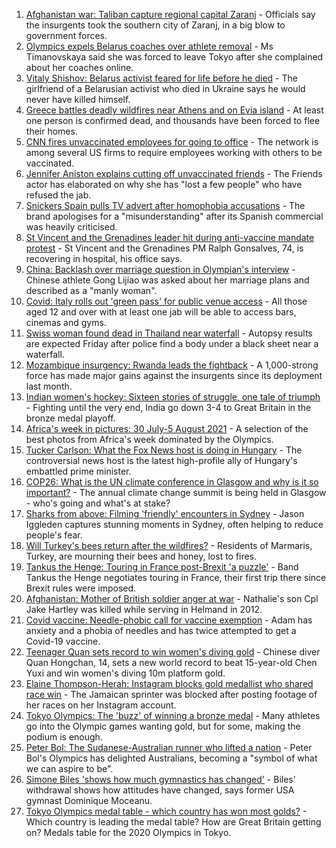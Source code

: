 1. [Afghanistan war: Taliban capture regional capital Zaranj](https://www.bbc.co.uk/news/world-asia-58119886) - Officials say the insurgents took the southern city of Zaranj, in a big blow to government forces.
2. [Olympics expels Belarus coaches over athlete removal](https://www.bbc.co.uk/news/world-europe-58095558) - Ms Timanovskaya said she was forced to leave Tokyo after she complained about her coaches online.
3. [Vitaly Shishov: Belarus activist feared for life before he died](https://www.bbc.co.uk/news/world-europe-58095551) - The girlfriend of a Belarusian activist who died in Ukraine says he would never have killed himself.
4. [Greece battles deadly wildfires near Athens and on Evia island](https://www.bbc.co.uk/news/world-europe-58114106) - At least one person is confirmed dead, and thousands have been forced to flee their homes.
5. [CNN fires unvaccinated employees for going to office](https://www.bbc.co.uk/news/world-us-canada-58112125) - The network is among several US firms to require employees working with others to be vaccinated.
6. [Jennifer Aniston explains cutting off unvaccinated friends](https://www.bbc.co.uk/news/entertainment-arts-58112957) - The Friends actor has elaborated on why she has "lost a few people" who have refused the jab.
7. [Snickers Spain pulls TV advert after homophobia accusations](https://www.bbc.co.uk/news/world-europe-58120598) - The brand apologises for a "misunderstanding" after its Spanish commercial was heavily criticised.
8. [St Vincent and the Grenadines leader hit during anti-vaccine mandate protest](https://www.bbc.co.uk/news/world-latin-america-58110684) - St Vincent and the Grenadines PM Ralph Gonsalves, 74, is recovering in hospital, his office says.
9. [China: Backlash over marriage question in Olympian's interview](https://www.bbc.co.uk/news/world-asia-china-58110014) - Chinese athlete Gong Lijiao was asked about her marriage plans and described as a "manly woman".
10. [Covid: Italy rolls out 'green pass' for public venue access](https://www.bbc.co.uk/news/world-europe-58115213) - All those aged 12 and over with at least one jab will be able to access bars, cinemas and gyms.
11. [Swiss woman found dead in Thailand near waterfall](https://www.bbc.co.uk/news/world-asia-58112979) - Autopsy results are expected Friday after police find a body under a black sheet near a waterfall.
12. [Mozambique insurgency: Rwanda leads the fightback](https://www.bbc.co.uk/news/world-africa-58079510) - A 1,000-strong force has made major gains against the insurgents since its deployment last month.
13. [Indian women's hockey: Sixteen stories of struggle, one tale of triumph](https://www.bbc.co.uk/news/world-asia-india-58071416) - Fighting until the very end, India go down 3-4 to Great Britain in the bronze medal playoff.
14. [Africa's week in pictures: 30 July-5 August 2021](https://www.bbc.co.uk/news/world-africa-58073608) - A selection of the best photos from Africa's week dominated by the Olympics.
15. [Tucker Carlson: What the Fox News host is doing in Hungary](https://www.bbc.co.uk/news/world-europe-58104200) - The controversial news host is the latest high-profile ally of Hungary's embattled prime minister.
16. [COP26: What is the UN climate conference in Glasgow and why is it so important?](https://www.bbc.co.uk/news/science-environment-56901261) - The annual climate change summit is being held in Glasgow - who's going and what's at stake?
17. [Sharks from above: Filming 'friendly' encounters in Sydney](https://www.bbc.co.uk/news/world-australia-58009981) - Jason Iggleden captures stunning moments in Sydney, often helping to reduce people's fear.
18. [Will Turkey's bees return after the wildfires?](https://www.bbc.co.uk/news/world-middle-east-58108697) - Residents of Marmaris, Turkey, are mourning their bees and honey, lost to fires.
19. [Tankus the Henge: Touring in France post-Brexit 'a puzzle'](https://www.bbc.co.uk/news/entertainment-arts-58063110) - Band Tankus the Henge negotiates touring in France, their first trip there since Brexit rules were imposed.
20. [Afghanistan: Mother of British soldier anger at war](https://www.bbc.co.uk/news/uk-58063109) - Nathalie's son Cpl Jake Hartley was killed while serving in Helmand in 2012.
21. [Covid vaccine: Needle-phobic call for vaccine exemption](https://www.bbc.co.uk/news/health-58100674) - Adam has anxiety and a phobia of needles and has twice attempted to get a Covid-19 vaccine.
22. [Teenager Quan sets record to win women's diving gold](https://www.bbc.co.uk/sport/olympics/58097526) - Chinese diver Quan Hongchan, 14, sets a new world record to beat 15-year-old Chen Yuxi and win women's diving 10m platform gold.
23. [Elaine Thompson-Herah: Instagram blocks gold medallist who shared race win](https://www.bbc.co.uk/sport/olympics/58094908) - The Jamaican sprinter was blocked after posting footage of her races on her Instagram account.
24. [Tokyo Olympics: The 'buzz' of winning a bronze medal](https://www.bbc.co.uk/news/newsbeat-58102168) - Many athletes go into the Olympic games wanting gold, but for some, making the podium is enough.
25. [Peter Bol: The Sudanese-Australian runner who lifted a nation](https://www.bbc.co.uk/news/world-australia-58095689) - Peter Bol's Olympics has delighted Australians, becoming a "symbol of what we can aspire to be".
26. [Simone Biles 'shows how much gymnastics has changed'](https://www.bbc.co.uk/news/world-us-canada-58043512) - Biles' withdrawal shows how attitudes have changed, says former USA gymnast Dominique Moceanu.
27. [Tokyo Olympics medal table - which country has won most golds?](https://www.bbc.co.uk/sport/olympics/57836709) - Which country is leading the medal table? How are Great Britain getting on? Medals table for the 2020 Olympics in Tokyo.
